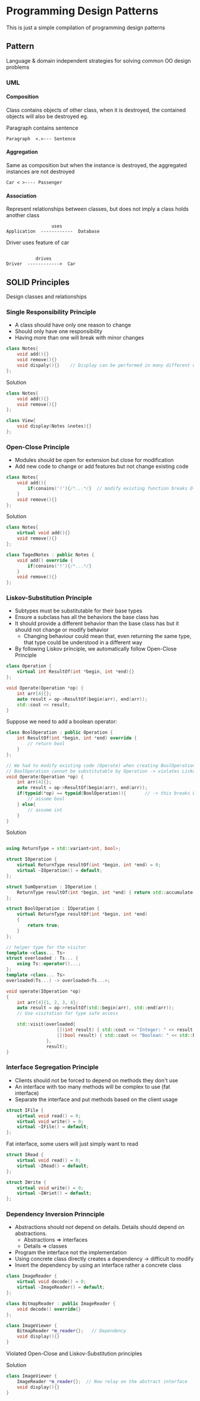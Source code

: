 # Programming Design Patterns

This is just a simple compilation of programming design patterns

## Pattern

Language & domain independent strategies for solving common OO design problems

### UML

#### Composition 

Class contains objects of other class, when it is destroyed, the contained objects will also be destroyed
eg.

Paragraph contains sentence 

```
Paragraph  <.>--- Sentence
```

#### Aggregation

Same as composition but when the instance is destroyed, the aggregated instances are not destroyed

```
Car < >---- Passenger
```

#### Association

Represent relationships between classes, but does not imply a class holds another class

```
                 uses
Application  ------------  Database
```

Driver uses feature of car

```

           drives
Driver  ------------>  Car
```

## SOLID Principles

Design classes and relationships

### Single Responsibility Principle

- A class should have only one reason to change
- Should only have one responsibility
- Having more than one will break with minor changes

```cpp
class Notes{
    void add(){}
    void remove(){}
    void dispaly(){}    // Display can be performed in many different ways
};
```

Solution
```cpp
class Notes{
    void add(){}
    void remove(){}
};

class View{
    void display(Notes &notes){}
};
```

### Open-Close Principle

- Modules should be open for extension but close for modification
- Add new code to change or add features but not change existing code

```cpp
class Notes{
    void add(){
        if(conains('!'){/*...*/}  // modify existing function breaks O-C principle
    }
    void remove(){}
};
```

Solution
```cpp
class Notes{
    virtual void add(){}
    void remove(){}
};

class TagedNotes : public Notes {
    void add() override {
        if(conains('!'){/*...*/}
    }
    void remove(){}
};
```

### Liskov-Substitution Principle

- Subtypes must be substitutable for their base types
- Ensure a subclass has all the behaviors the base class has
- It should provide a different behavior than the base class has but it should not change or modify behavior
    - Changing behaviour could mean that, even returning the same type, that type could be understood in a different way
- By following Liskov principle, we automatically follow Open-Close Principle

```cpp
class Operation {
    virtual int ResultOf(int *begin, int *end){}
};

void Operate(Operation *op) {
    int arr[4]{};
    auto result = op->ResultOf(begin(arr), end(arr));
    std::cout << result;
}
```

Suppose we need to add a boolean operator:

```cpp
class BoolOperation : public Operation {
    int ResultOf(int *begin, int *end) override {
        // return bool
    }
};

// We had to modify existing code (Operate) when creating BoolOperation -> violates Open-Close principle
// BoolOperation cannot be substitutable by Operation -> violates Liskov-Substitution principle
void Operate(Operation *op) {
    int arr[4]{};
    auto result = op->ResultOf(begin(arr), end(arr));
    if(typeid(*op) == typeid(BoolOperation)){       // -> this breaks Liskov
        // assume bool
    } else{
        // assume int
    }
}
```

Solution
```cpp

using ReturnType = std::variant<int, bool>;

struct IOperation {
    virtual ReturnType resultOf(int *begin, int *end) = 0;
    virtual ~IOperation() = default;
};

struct SumOperation : IOperation {
    ReturnType resultOf(int *begin, int *end) { return std::accumulate(begin, end, 0); }
};

struct BoolOperation : IOperation {
    virtual ReturnType resultOf(int *begin, int *end)
    {
        return true;
    }
};

// helper type for the visitor
template <class... Ts>
struct overloaded : Ts... {
    using Ts::operator()...;
};
template <class... Ts>
overloaded(Ts...) -> overloaded<Ts...>;

void operate(IOperation *op)
{
    int arr[4]{1, 2, 3, 4};
    auto result = op->resultOf(std::begin(arr), std::end(arr));
    // Use visitation for type safe access

    std::visit(overloaded{
                   [](int result) { std::cout << "Integer: " << result << '\n'; },
                   [](bool result) { std::cout << "Boolean: " << std::boolalpha << result << '\n'; },
               },
               result);
}
```

### Interface Segregation Principle

- Clients should not be forced to depend on methods they don't use 
- An interface with too many methods will be complex to use (fat interface)
- Separate the interface and put methods based on the client usage

```cpp
struct IFile {
    virtual void read() = 0;
    virtual void write() = 0;
    virtual ~IFile() = default;
};
```
Fat interface, some users will just simply want to read

```cpp
struct IRead {
    virtual void read() = 0;
    virtual ~IRead() = default;
};

struct IWrite {
    virtual void write() = 0;
    virtual ~IWriet() = default;
};
```

### Dependency Inversion Prinnciple

- Abstractions should not depend on details. Details should depend on abstractions.
    - Abstractions => interfaces
    - Details => classes
- Program the interface not the implementation
- Using concrete class directly creates a dependency -> difficult to modify
- Invert the dependency by using an interface rather a concrete class


```cpp
class ImageReader {
    virtual void decode() = 0;
    virtual ~ImageReader() = default;
};

class BitmapReader : public ImageReader {
    void decode() override{}
};

class ImageViewer {
    BitmapReader *m_reader{};   // Dependency
    void display(){}
}
```
Violated Open-Close and Liskov-Substitution principles

Solution

```cpp
class ImageViewer {
    ImageReader *m_reader{};  // Now relay on the abstract interface 
    void display(){}
}
```
